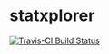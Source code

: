 # statxplorer

[![Travis-CI Build Status](https://travis-ci.com/thomascrines/statxplorer.svg?branch=master)](https://travis-ci.com/thomascrines/statxplorer)

